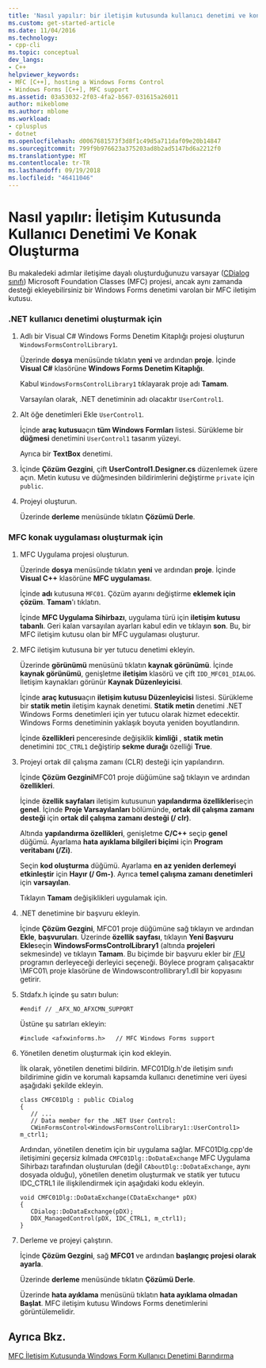 ```yaml
---
title: 'Nasıl yapılır: bir iletişim kutusunda kullanıcı denetimi ve konak oluşturma | Microsoft Docs'
ms.custom: get-started-article
ms.date: 11/04/2016
ms.technology:
- cpp-cli
ms.topic: conceptual
dev_langs:
- C++
helpviewer_keywords:
- MFC [C++], hosting a Windows Forms Control
- Windows Forms [C++], MFC support
ms.assetid: 03a53032-2f03-4fa2-b567-031615a26011
author: mikeblome
ms.author: mblome
ms.workload:
- cplusplus
- dotnet
ms.openlocfilehash: d0067681573f3d8f1c49d5a711daf09e20b14847
ms.sourcegitcommit: 799f9b976623a375203ad8b2ad5147bd6a2212f0
ms.translationtype: MT
ms.contentlocale: tr-TR
ms.lasthandoff: 09/19/2018
ms.locfileid: "46411046"
---
```

# <a name="how-to-create-the-user-control-and-host-in-a-dialog-box"></a>Nasıl yapılır: İletişim Kutusunda Kullanıcı Denetimi Ve Konak Oluşturma

Bu makaledeki adımlar iletişime dayalı oluşturduğunuzu varsayar ([CDialog sınıfı](../mfc/reference/cdialog-class.md)) Microsoft Foundation Classes (MFC) projesi, ancak aynı zamanda desteği ekleyebilirsiniz bir Windows Forms denetimi varolan bir MFC iletişim kutusu.

### <a name="to-create-the-net-user-control"></a>.NET kullanıcı denetimi oluşturmak için

1. Adlı bir Visual C# Windows Forms Denetim Kitaplığı projesi oluşturun `WindowsFormsControlLibrary1`.

     Üzerinde **dosya** menüsünde tıklatın **yeni** ve ardından **proje**. İçinde **Visual C#** klasörüne **Windows Forms Denetim Kitaplığı**.

     Kabul `WindowsFormsControlLibrary1` tıklayarak proje adı **Tamam**.

     Varsayılan olarak, .NET denetiminin adı olacaktır `UserControl1`.

1. Alt öğe denetimleri Ekle `UserControl1`.

     İçinde **araç kutusu**açın **tüm Windows Formları** listesi. Sürükleme bir **düğmesi** denetimini `UserControl1` tasarım yüzeyi.

     Ayrıca bir **TextBox** denetimi.

1. İçinde **Çözüm Gezgini**, çift **UserControl1.Designer.cs** düzenlemek üzere açın. Metin kutusu ve düğmesinden bildirimlerini değiştirme `private` için `public`.

1. Projeyi oluşturun.

     Üzerinde **derleme** menüsünde tıklatın **Çözümü Derle**.

### <a name="to-create-the-mfc-host-application"></a>MFC konak uygulaması oluşturmak için

1. MFC Uygulama projesi oluşturun.

     Üzerinde **dosya** menüsünde tıklatın **yeni** ve ardından **proje**. İçinde **Visual C++** klasörüne **MFC uygulaması**.

     İçinde **adı** kutusuna `MFC01`. Çözüm ayarını değiştirme **eklemek için çözüm**. **Tamam**'ı tıklatın.

     İçinde **MFC Uygulama Sihirbazı**, uygulama türü için **iletişim kutusu tabanlı**. Geri kalan varsayılan ayarları kabul edin ve tıklayın **son**. Bu, bir MFC iletişim kutusu olan bir MFC uygulaması oluşturur.

1. MFC iletişim kutusuna bir yer tutucu denetimi ekleyin.

     Üzerinde **görünümü** menüsünü tıklatın **kaynak görünümü**. İçinde **kaynak görünümü**, genişletme **iletişim** klasörü ve çift `IDD_MFC01_DIALOG`. İletişim kaynakları görünür **Kaynak Düzenleyicisi**.

     İçinde **araç kutusu**açın **iletişim kutusu Düzenleyicisi** listesi. Sürükleme bir **statik metin** iletişim kaynak denetimi. **Statik metin** denetimi .NET Windows Forms denetimleri için yer tutucu olarak hizmet edecektir. Windows Forms denetiminin yaklaşık boyuta yeniden boyutlandırın.

     İçinde **özellikleri** penceresinde değişiklik **kimliği** , **statik metin** denetimini `IDC_CTRL1` değiştirip **sekme durağı** özelliği **True**.

1. Projeyi ortak dil çalışma zamanı (CLR) desteği için yapılandırın.

     İçinde **Çözüm Gezgini**MFC01 proje düğümüne sağ tıklayın ve ardından **özellikleri**.

     İçinde **özellik sayfaları** iletişim kutusunun **yapılandırma özellikleri**seçin **genel**. İçinde **Proje Varsayılanları** bölümünde, **ortak dil çalışma zamanı desteği** için **ortak dil çalışma zamanı desteği (/ clr)**.

     Altında **yapılandırma özellikleri**, genişletme **C/C++** seçip **genel** düğümü. Ayarlama **hata ayıklama bilgileri biçimi** için **Program veritabanı (/Zi)**.

     Seçin **kod oluşturma** düğümü. Ayarlama **en az yeniden derlemeyi etkinleştir** için **Hayır (/ Gm-)**. Ayrıca **temel çalışma zamanı denetimleri** için **varsayılan**.

     Tıklayın **Tamam** değişiklikleri uygulamak için.

1. .NET denetimine bir başvuru ekleyin.

     İçinde **Çözüm Gezgini**, MFC01 proje düğümüne sağ tıklayın ve ardından **Ekle**, **başvuruları**. Üzerinde **özellik sayfası**, tıklayın **Yeni Başvuru Ekle**seçin **WindowsFormsControlLibrary1** (altında **projeleri** sekmesinde) ve tıklayın **Tamam**. Bu biçimde bir başvuru ekler bir [/FU](../build/reference/fu-name-forced-hash-using-file.md) programın derleyeceği derleyici seçeneği. Böylece program çalışacaktır \MFC01\ proje klasörüne de Windowscontrollibrary1.dll bir kopyasını getirir.

1. Stdafx.h içinde şu satırı bulun:

    ```
    #endif // _AFX_NO_AFXCMN_SUPPORT
    ```

     Üstüne şu satırları ekleyin:

    ```
    #include <afxwinforms.h>   // MFC Windows Forms support
    ```

1. Yönetilen denetim oluşturmak için kod ekleyin.

     İlk olarak, yönetilen denetimi bildirin. MFC01Dlg.h'de iletişim sınıfı bildirimine gidin ve korumalı kapsamda kullanıcı denetimine veri üyesi aşağıdaki şekilde ekleyin.

    ```
    class CMFC01Dlg : public CDialog
    {
       // ...
       // Data member for the .NET User Control:
       CWinFormsControl<WindowsFormsControlLibrary1::UserControl1> m_ctrl1;
    ```

     Ardından, yönetilen denetim için bir uygulama sağlar. MFC01Dlg.cpp'de iletişimini geçersiz kılmada `CMFC01Dlg::DoDataExchange` MFC Uygulama Sihirbazı tarafından oluşturulan (değil `CAboutDlg::DoDataExchange`, aynı dosyada olduğu), yönetilen denetim oluşturmak ve statik yer tutucu IDC_CTRL1 ile ilişkilendirmek için aşağıdaki kodu ekleyin.

    ```
    void CMFC01Dlg::DoDataExchange(CDataExchange* pDX)
    {
       CDialog::DoDataExchange(pDX);
       DDX_ManagedControl(pDX, IDC_CTRL1, m_ctrl1);
    }
    ```

1. Derleme ve projeyi çalıştırın.

     İçinde **Çözüm Gezgini**, sağ **MFC01** ve ardından **başlangıç projesi olarak ayarla**.

     Üzerinde **derleme** menüsünde tıklatın **Çözümü Derle**.

     Üzerinde **hata ayıklama** menüsünü tıklatın **hata ayıklama olmadan Başlat**. MFC iletişim kutusu Windows Forms denetimlerini görüntülemelidir.

## <a name="see-also"></a>Ayrıca Bkz.

[MFC İletişim Kutusunda Windows Form Kullanıcı Denetimi Barındırma](../dotnet/hosting-a-windows-form-user-control-in-an-mfc-dialog-box.md)
